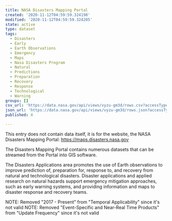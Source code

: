 ```yaml
---
title: NASA Disasters Mapping Portal
created: '2020-11-12T04:59:59.324198'
modified: '2020-11-12T04:59:59.324205'
state: active
type: dataset
tags:
  - Disasters
  - Early
  - Earth Observations
  - Emergency
  - Maps
  - Nasa Disasters Program
  - Natural
  - Predictions
  - Preparation
  - Recovery
  - Response
  - Technological
  - Warning
groups: []
csv_url: 'https://data.nasa.gov/api/views/vyzu-gm3d/rows.csv?accessType=DOWNLOAD'
json_url: 'https://data.nasa.gov/api/views/vyzu-gm3d/rows.json?accessType=DOWNLOAD'
published: 4

---
```

This entry does not contain data itself, it is for the website, the NASA Disasters Mapping Portal: https://maps.disasters.nasa.gov

The Disasters Mapping Portal contains numerous datasets that can be streamed from the Portal into GIS software. 

The Disasters Applications area promotes the use of Earth observations to improve prediction of, preparation for, response to, and recovery from natural and technological disasters. Disaster applications and applied research on natural hazards support emergency mitigation approaches, such as early warning systems, and providing information and maps to disaster response and recovery teams.

NOTE: Removed "2017 - Present" from "Temporal Applicability" since it's not valid
NOTE: Removed "Event-Specific and Near-Real Time Products" from "Update Frequency" since it's not valid
